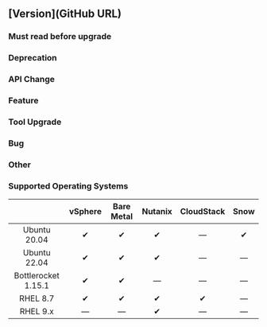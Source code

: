 <!--

How to use this template
------------------------

1. Copy the contents into the desired location.
2. If you're creating the GitHub release, remove the ## [Version]
3. Add entries to the various sections ensuring you summarise the change; big changes generally
   require more explanation.
4. Append an issue or PR to each entry (prefer issues).
5. If a section doesn't contain any entries, remove the section.
6. Re-read all changes from the users perspective. Ensure the summary is written so that almost
   anyone with a foundational knowledge of EKS Anywhere can appreciate what the change means.
7. If all sections are empty, you shouldn't be creating a release.

When gathering feedback and applying suggestions:

* Re-read the suggest edits in the same fashion as (6).
* Double check for duplication, punctuation and grammar (ask for help as needed).

General tips
------------

* Avoid acronyms unless they're accepted industry wide. CRD is domain specific, use Custom
  Resource Definition instead. I/O is known industry wide as Input/Output so is fine.
* Use plain language - avoid jargon.
* Keep sentences concise but clear.

-->
## [Version](GitHub URL)

### Must read before upgrade
<!--
Discuss caveats a user _really_ needs to know before they upgrade. Its the kind of thing that if
unread could be disasterous. Perhaps the user needs to execute some commands before or after
running the upgrade; detail that here.
-->

### Deprecation
<!--
Highlight features, APIs or behavior that we no longer want the user to use/rely on.
-->

### API Change
<!--
Highlight Custom Resource Definition and CLI changes (additions go under Features).
-->

### Feature
<!--
Highlight new additions to Custom Resource Definitions, CLI or any tool we maintain for customers.
-->

### Tool Upgrade
<!--
Highlight all upgrades to tooling. Most of this information comes from the build tooling repo.
Format as follows:

* Tool Name: <from version> to  <to version>

If we support multiple versions format as follows:

* Tool Name:
  * <from version> to <to version>
  * <from version> to <to version>
  * ...
-->

### Bug
<!--
Highlight bug fixes for all applications.
-->

### Other
<!--
Highlight any other changes that would be useful for the user to know.
-->

### Supported Operating Systems
<!--
List all supported operating systems for each provider.
-->

|                     | vSphere | Bare Metal | Nutanix | CloudStack | Snow  |
| :----------:        | :-----: | :--------: | :-----: | :--------: | :---: |
| Ubuntu 20.04        | ✔       | ✔          | ✔       | —          | ✔     |
| Ubuntu 22.04        | ✔       | ✔          | ✔       | —          | —     |
| Bottlerocket 1.15.1 | ✔       | ✔          | —       | —          | —     |
| RHEL 8.7            | ✔       | ✔          | ✔       | ✔          | —     |
| RHEL 9.x            | —       | —          | ✔       | —          | —     |